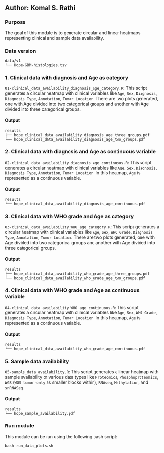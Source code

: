## Author: Komal S. Rathi
 
### Purpose

The goal of this module is to generate circular and linear heatmaps representing clinical and sample data availability.

### Data version  

```
data/v1
└── Hope-GBM-histologies.tsv
```

### 1. Clinical data with diagnosis and Age as category

`01-clinical_data_availability_diagnosis_age_category.R`: This script generates a circular heatmap with clinical variables like `Age`, `Sex`, `Diagnosis`, `Diagnosis Type`, `Annotation`, `Tumor Location`. There are two plots generated, one with Age divided into two categorical groups and another with Age divided into three categorical groups. 

#### Output

```
results
├── hope_clinical_data_availability_diagnosis_age_three_groups.pdf
└── hope_clinical_data_availability_diagnosis_age_two_groups.pdf
```

### 2. Clinical data with diagnosis and Age as continuous variable

`02-clinical_data_availability_diagnosis_age_continuous.R`:  This script generates a circular heatmap with clinical variables like `Age`, `Sex`, `Diagnosis`, `Diagnosis Type`, `Annotation`, `Tumor Location`. In this heatmap, `Age` is represented as a continuous variable.

#### Output

```
results
└── hope_clinical_data_availability_diagnosis_age_continuous.pdf
```

### 3. Clinical data with WHO grade and Age as category

`03-clinical_data_availability_WHO_age_category.R`:  This script generates a circular heatmap with clinical variables like `Age`, `Sex`, `WHO Grade`, `Diagnosis Type`, `Annotation`, `Tumor Location`. There are two plots generated, one with Age divided into two categorical groups and another with Age divided into three categorical groups. 

#### Output

```
results
├── hope_clinical_data_availability_who_grade_age_three_groups.pdf
└── hope_clinical_data_availability_who_grade_age_two_groups.pdf
```

### 4. Clinical data with WHO grade and Age as continuous variable


`04-clinical_data_availability_WHO_age_continuous.R`: This script generates a circular heatmap with clinical variables like `Age`, `Sex`, `WHO Grade`, `Diagnosis Type`, `Annotation`, `Tumor Location`. In this heatmap, `Age` is represented as a continuous variable.

#### Output

```
results
└── hope_clinical_data_availability_who_grade_age_continuous.pdf
```

### 5. Sample data availability


`05-sample_data_availability.R`:  This script generates a linear heatmap with sample availability of various data types like `Proteomics`, `Phosphoproteomics`, `WGS` (`WGS tumor-only` as smaller blocks within), `RNAseq`, `Methylation`, and `snRNASeq`.

#### Output

```
results
└── hope_sample_availability.pdf
```

### Run module

This module can be run using the following bash script:

```
bash run_data_plots.sh
```
